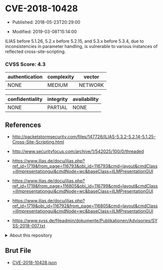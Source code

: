 # CVE-2018-10428

- Published: 2018-05-23T20:29:00

- Modified: 2019-03-08T15:14:00

ILIAS before 5.1.26, 5.2.x before 5.2.15, and 5.3.x before 5.3.4, due to inconsistencies in parameter handling, is vulnerable to various instances of reflected cross-site-scripting.

### CVSS Score: **4.3**

| authentication | complexity | vector |
| --- | --- | --- |
| NONE | MEDIUM | NETWORK |

| confidentiality | integrity | availability |
| --- | --- | --- |
| NONE | PARTIAL | NONE |

## References

* http://packetstormsecurity.com/files/147726/ILIAS-5.3.2-5.2.14-5.1.25-Cross-Site-Scripting.html

* http://www.securityfocus.com/archive/1/542025/100/0/threaded

* https://www.ilias.de/docu/ilias.php?ref_id=1719&from_page=116793&obj_id=116793&cmd=layout&cmdClass=illmpresentationgui&cmdNode=wc&baseClass=ilLMPresentationGUI

* https://www.ilias.de/docu/ilias.php?ref_id=1719&from_page=116805&obj_id=116799&cmd=layout&cmdClass=illmpresentationgui&cmdNode=wc&baseClass=ilLMPresentationGUI

* https://www.ilias.de/docu/ilias.php?ref_id=1719&obj_id=116792&from_page=116805&cmd=layout&cmdClass=illmpresentationgui&cmdNode=wc&baseClass=ilLMPresentationGUI

* https://www.syss.de/fileadmin/dokumente/Publikationen/Advisories/SYSS-2018-007.txt

<details>
<summary>About this repository</summary> 

  This repository is part of the project [Live Hack CVE](https://github.com/Live-Hack-CVE). Main website can be found [www.live-hack.org](https://www.live-hack.org) 
  
  Made by [Sn0wAlice](https://github.com/Sn0wAlice) for the people that care about security and need to have a feed of the latest CVEs. Hope you enjoy it, don't forget to star the repo and follow me on [Twitter](https://twitter.com/Sn0wAlice) and [Github](https://github.com/Sn0wAlice). And that is my [personnal website](https://www.alice-snow.me/)

  - [Home Page](https://github.com/Live-Hack-CVE)
  - [Framework](https://github.com/Live-Hack-CVE/cve-framework)
  - [CVE database](https://github.com/Live-Hack-CVE/full_database)
  - [Changelog](https://github.com/Live-Hack-CVE/Changelog)
</details>

## Brut File

* [CVE-2018-10428.json](https://raw.githubusercontent.com/Live-Hack-CVE/full_database/main/cves/2018/CVE-2018-10428.json)

